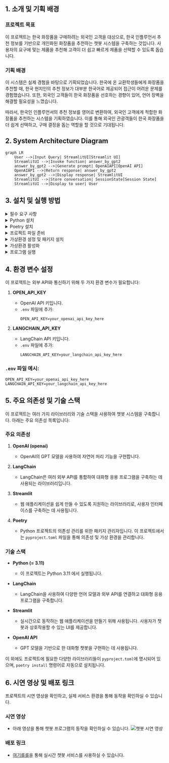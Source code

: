 ## 1. 소개 및 기획 배경
### 프로젝트 목표
이 프로젝트는 한국 화장품을 구매하려는 외국인 고객을 대상으로, 한국 인플루언서 추천 정보를 기반으로 개인화된 화장품을 추천하는 챗봇 시스템을 구축하는 것입니다. 사용자의 요구에 맞는 제품을 추천해 고객이 더 쉽고 빠르게 제품을 선택할 수 있도록 돕습니다.

### 기획 배경
이 시스템은 실제 경험을 바탕으로 기획되었습니다. 한국에 온 교환학생들에게 화장품을 추천할 때, 한국 현지인의 추천 정보가 대부분 한국어로 제공되어 접근이 어려운 문제를 경험했습니다. 또한, 외국인 고객들이 한국 화장품을 선호하는 경향이 있어, 언어 장벽을 해결할 필요성을 느꼈습니다.

따라서, 한국인 인플루언서의 추천 정보를 영어로 변환하여, 외국인 고객에게 적합한 화장품을 추천하는 시스템을 기획하였습니다. 이를 통해 외국인 관광객들이 한국 화장품을 더 쉽게 선택하고, 구매 결정을 돕는 역할을 할 것으로 기대됩니다.

## 2. System Architecture Diagram


```mermaid
graph LR
    User -->|Input Query| StreamlitUI[Streamlit UI]
    StreamlitUI -->|Invoke function| answer_by_gpt2
    answer_by_gpt2 -->|Generate prompt| OpenAIAPI[OpenAI API]
    OpenAIAPI -->|Return response| answer_by_gpt2
    answer_by_gpt2 -->|Display response| StreamlitUI
    StreamlitUI -->|Store conversation| SessionState[Session State]
    StreamlitUI -->|Display to user| User
```
## 3. 설치 및 실행 방법

<details>
  <summary>필수 요구 사항</summary>
  
  - Python 3.11
  - Poetry (패키지 관리 도구)
</details>

<details>
  <summary>Python 설치</summary>
  
  Python이 설치되어 있지 않다면, 아래 방법으로 Python 3.11을 설치해주세요:
  
  - **Windows**: pyenv 설치 가이드를 참고하여 pyenv를 통해 Python 3.11 설치
  - **Mac**: Homebrew를 통해 pyenv로 Python 3.11 설치
</details>

<details>
  <summary>Poetry 설치</summary>
  
  Poetry가 설치되어 있지 않다면, 아래 명령어로 Poetry를 설치하세요:
  
  **Windows:**
  ```
  pip install poetry
  ```
  **Mac:**
  ```
  pip3 install poetry
  ```
</details>

<details>
    <summary>프로젝트 파일 준비</summary>
프로젝트 디렉토리에서 pyproject.toml과 poetry.lock 파일을 확인하세요. 이 파일들이 있어야 필요한 패키지가 자동으로 설치됩니다.
</details>

<details>
    <summary>가상환경 설정 및 패키지 설치</summary>
프로젝트 디렉토리로 이동 후, 아래 명령어를 실행하여 가상환경을 생성하고 필요한 라이브러리를 설치하세요:
    
  ```
  poetry install
  ```
</details>

<details>
    <summary>가상환경 활성화</summary>
가상환경을 활성화하려면, 아래 명령어를 실행하세요:
    
  ```
  poetry shell
  ```
</details> 

<details>
    <summary>프로그램 실행</summary>
가상환경이 활성화된 후, 아래 명령어로 챗봇 프로그램을 실행할 수 있습니다:
    
  ```
  streamlit run main.py
  ```
</details> 

## 4. 환경 변수 설정

이 프로젝트는 외부 API와 통신하기 위해 두 가지 환경 변수가 필요합니다:

1. **OPEN_API_KEY**  
   - OpenAI API 키입니다.
   - `.env` 파일에 추가:
     ```env
     OPEN_API_KEY=your_openai_api_key_here
     ```

2. **LANGCHAIN_API_KEY**  
   - LangChain API 키입니다.
   - `.env` 파일에 추가:
     ```env
     LANGCHAIN_API_KEY=your_langchain_api_key_here
     ```

### `.env` 파일 예시:
```env
OPEN_API_KEY=your_openai_api_key_here
LANGCHAIN_API_KEY=your_langchain_api_key_here
```

## 5. 주요 의존성 및 기술 스택

이 프로젝트는 여러 가지 라이브러리와 기술 스택을 사용하여 챗봇 시스템을 구축합니다. 아래는 주요 의존성 목록입니다:

### 주요 의존성

1. **OpenAI (openai)**  
   - OpenAI의 GPT 모델을 사용하여 자연어 처리 기능을 구현합니다.

2. **LangChain**  
   - LangChain은 여러 외부 API를 통합하여 대화형 응용 프로그램을 구축하는 데 사용되는 라이브러리입니다.

3. **Streamlit**  
   - 웹 애플리케이션을 쉽게 만들 수 있도록 지원하는 라이브러리로, 사용자 인터페이스를 구축하는 데 사용됩니다.

4. **Poetry**  
   - Python 프로젝트의 의존성 관리를 위한 패키지 관리자입니다. 이 프로젝트에서는 `pyproject.toml` 파일을 통해 의존성 및 가상 환경을 관리합니다.

### 기술 스택

- **Python (= 3.11)**  
  - 이 프로젝트는 Python 3.11 에서 실행됩니다.

- **LangChain**  
  - LangChain을 사용하여 다양한 언어 모델과 외부 API를 연결하고 대화형 응용 프로그램을 구축합니다.

- **Streamlit**  
  - 실시간으로 동작하는 웹 애플리케이션을 만들기 위해 사용됩니다. 사용자가 챗봇과 상호작용할 수 있는 UI를 제공합니다.

- **OpenAI API**  
  - GPT 모델을 기반으로 한 대화형 챗봇을 구현하는 데 사용됩니다.

이 외에도 프로젝트에 필요한 다양한 라이브러리들이 `pyproject.toml`에 명시되어 있으며, `poetry install` 명령어로 자동으로 설치됩니다.

## 6. 시연 영상 및 배포 링크

프로젝트의 시연 영상을 확인하고, 실제 서비스 환경을 통해 동작을 확인하실 수 있습니다.

### 시연 영상
- 아래 영상을 통해 챗봇 프로그램의 동작을 확인하실 수 있습니다.
  ![챗봇 시연 영상]("C:\Users\kwkwo\lang_chain\study_langchain\mini_project\시현영상(편집본).mp4")

### 배포 링크
-  [여기를를](https://miniproject-k-cos.streamlit.app/)을 통해 실시간 챗봇 서비스를 사용하실 수 있습니다. 
  
